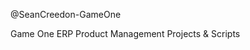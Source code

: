 @SeanCreedon-GameOne

Game One ERP Product Management Projects & Scripts

<!---
SeanCreedon-GameOne/SeanCreedon-GameOne is a ✨ special ✨ repository because its `README.md` (this file) appears on your GitHub profile.
You can click the Preview link to take a look at your changes.
--->
